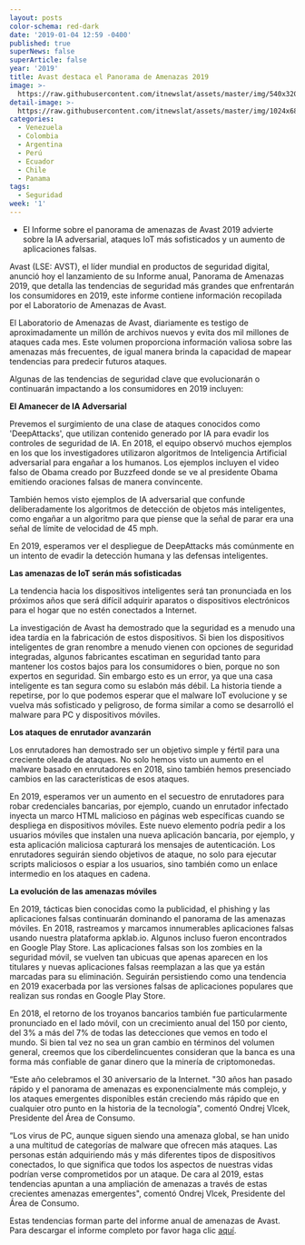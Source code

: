 ```yaml
---
layout: posts
color-schema: red-dark
date: '2019-01-04 12:59 -0400'
published: true
superNews: false
superArticle: false
year: '2019'
title: Avast destaca el Panorama de Amenazas 2019
image: >-
  https://raw.githubusercontent.com/itnewslat/assets/master/img/540x320/Amenazas-p.jpg
detail-image: >-
  https://raw.githubusercontent.com/itnewslat/assets/master/img/1024x680/Amenazas-g.jpg
categories:
  - Venezuela
  - Colombia
  - Argentina
  - Perú
  - Ecuador
  - Chile
  - Panama
tags:
  - Seguridad
week: '1'
---
```

- El Informe sobre el panorama de amenazas de Avast 2019 advierte sobre la IA adversarial, ataques IoT más sofisticados y un aumento de aplicaciones falsas.

Avast (LSE: AVST), el líder mundial en productos de seguridad digital, anunció hoy el lanzamiento de su Informe anual, Panorama de Amenazas 2019, que detalla las tendencias de seguridad más grandes que enfrentarán los consumidores en 2019, este informe contiene información recopilada por el Laboratorio de Amenazas de Avast.
 
El Laboratorio de Amenazas de Avast, diariamente es testigo de aproximadamente un millón de archivos nuevos y evita dos mil millones de ataques cada mes. Este volumen proporciona información valiosa sobre las amenazas más frecuentes, de igual manera brinda la capacidad de mapear tendencias para predecir futuros ataques.
 
Algunas de las tendencias de seguridad clave que evolucionarán o continuarán impactando a los consumidores en 2019 incluyen:
 
**El Amanecer de IA Adversarial**

Prevemos el surgimiento de una clase de ataques conocidos como 'DeepAttacks', que utilizan contenido generado por IA para evadir los controles de seguridad de IA. En 2018, el equipo observó muchos ejemplos en los que los investigadores utilizaron algoritmos de Inteligencia Artificial adversarial para engañar a los humanos. Los ejemplos incluyen el video falso de Obama creado por Buzzfeed donde se ve al presidente Obama emitiendo oraciones falsas de manera convincente.
 
También hemos visto ejemplos de IA adversarial que confunde deliberadamente los algoritmos de detección de objetos más inteligentes, como engañar a un algoritmo para que piense que la señal de parar era una señal de límite de velocidad de 45 mph.
 
En 2019, esperamos ver el despliegue de DeepAttacks más comúnmente en un intento de evadir la detección humana y las defensas inteligentes.
 
**Las amenazas de IoT serán más sofisticadas**

La tendencia hacia los dispositivos inteligentes será tan pronunciada en los próximos años que será difícil adquirir aparatos o dispositivos electrónicos para el hogar que no estén conectados a Internet.
 
La investigación de Avast ha demostrado que la seguridad es a menudo una idea tardía en la fabricación de estos dispositivos. Si bien los dispositivos inteligentes de gran renombre a menudo vienen con opciones de seguridad integradas, algunos fabricantes escatiman en seguridad tanto para mantener los costos bajos para los consumidores o bien, porque no son expertos en seguridad. Sin embargo esto es un error, ya que una casa inteligente es tan segura como su eslabón más débil. La historia tiende a repetirse, por lo que podemos esperar que el malware IoT evolucione y se vuelva más sofisticado y peligroso, de forma similar a como se desarrolló el malware para PC y dispositivos móviles.
 
**Los ataques de enrutador avanzarán**

Los enrutadores han demostrado ser un objetivo simple y fértil para una creciente oleada de ataques. No solo hemos visto un aumento en el malware basado en enrutadores en 2018, sino también hemos presenciado cambios en las características de esos ataques.
 
En 2019, esperamos ver un aumento en el secuestro de enrutadores para robar credenciales bancarias, por ejemplo, cuando un enrutador infectado inyecta un marco HTML malicioso en páginas web específicas cuando se despliega en dispositivos móviles. Este nuevo elemento podría pedir a los usuarios móviles que instalen una nueva aplicación bancaria, por ejemplo, y esta aplicación maliciosa capturará los mensajes de autenticación. Los enrutadores seguirán siendo objetivos de ataque, no solo para ejecutar scripts maliciosos o espiar a los usuarios, sino también como un enlace intermedio en los ataques en cadena.
 
**La evolución de las amenazas móviles**

En 2019, tácticas bien conocidas como la publicidad, el phishing y las aplicaciones falsas continuarán dominando el panorama de las amenazas móviles. En 2018, rastreamos y marcamos innumerables aplicaciones falsas usando nuestra plataforma apklab.io. Algunos incluso fueron encontrados en Google Play Store. Las aplicaciones falsas son los zombies en la seguridad móvil, se vuelven tan ubicuas que apenas aparecen en los titulares y nuevas aplicaciones falsas reemplazan a las que ya están marcadas para su eliminación. Seguirán persistiendo como una tendencia en 2019 exacerbada por las versiones falsas de aplicaciones populares que realizan sus rondas en Google Play Store. 

En 2018, el retorno de los troyanos bancarios también fue particularmente pronunciado en el lado móvil, con un crecimiento anual del 150 por ciento, del 3% a más del 7% de todas las detecciones que vemos en todo el mundo. Si bien tal vez no sea un gran cambio en términos del volumen general, creemos que los ciberdelincuentes consideran que la banca es una forma más confiable de ganar dinero que la minería de criptomonedas.
 
“Este año celebramos el 30 aniversario de la Internet. "30 años han pasado rápido y el panorama de amenazas es exponencialmente más complejo, y los ataques emergentes disponibles están creciendo más rápido que en cualquier otro punto en la historia de la tecnología", comentó Ondrej Vlcek, Presidente del Área de Consumo.
  
“Los virus de PC, aunque siguen siendo una amenaza global, se han unido a una multitud de categorías de malware que ofrecen más ataques. Las personas están adquiriendo más y más diferentes tipos de dispositivos conectados, lo que significa que todos los aspectos de nuestras vidas podrían verse comprometidos por un ataque. De cara al 2019, estas tendencias apuntan a una ampliación de amenazas a través de estas crecientes amenazas emergentes", comentó Ondrej Vlcek, Presidente del Área de Consumo.
   
Estas tendencias forman parte del informe anual de amenazas de Avast. Para descargar el informe completo por favor haga clic [aquí](https://cdn2.hubspot.net/hubfs/486579/Avast_Threat_Landscape_Report_2019.pdf).